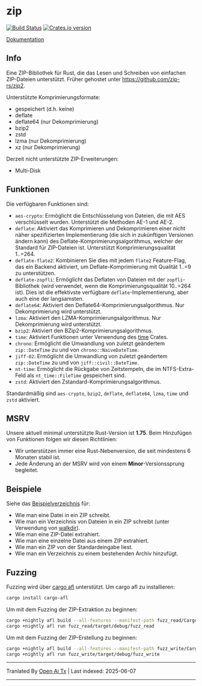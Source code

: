 zip
========

[![Build Status](https://github.com/zip-rs/zip2/actions/workflows/ci.yaml/badge.svg)](https://github.com/Pr0methean/zip/actions?query=branch%3Amaster+workflow%3ACI)
[![Crates.io version](https://img.shields.io/crates/v/zip.svg)](https://crates.io/crates/zip)

[Dokumentation](https://docs.rs/zip/latest/zip/)

Info
----

Eine ZIP-Bibliothek für Rust, die das Lesen und Schreiben von einfachen ZIP-Dateien unterstützt. Früher gehostet unter 
https://github.com/zip-rs/zip2.

Unterstützte Komprimierungsformate:

* gespeichert (d.h. keine)
* deflate
* deflate64 (nur Dekomprimierung)
* bzip2
* zstd
* lzma (nur Dekomprimierung)
* xz (nur Dekomprimierung)

Derzeit nicht unterstützte ZIP-Erweiterungen:

* Multi-Disk

Funktionen
----------

Die verfügbaren Funktionen sind:

* `aes-crypto`: Ermöglicht die Entschlüsselung von Dateien, die mit AES verschlüsselt wurden. Unterstützt die Methoden AE-1 und AE-2.
* `deflate`: Aktiviert das Komprimieren und Dekomprimieren einer nicht näher spezifizierten Implementierung (die sich in zukünftigen Versionen ändern kann) des Deflate-Komprimierungsalgorithmus, welcher der Standard für ZIP-Dateien ist. Unterstützt Komprimierungsqualität 1..=264.
* `deflate-flate2`: Kombinieren Sie dies mit jedem `flate2` Feature-Flag, das ein Backend aktiviert, um Deflate-Komprimierung mit Qualität 1..=9 zu unterstützen.
* `deflate-zopfli`: Ermöglicht das Deflaten von Dateien mit der `zopfli`-Bibliothek (wird verwendet, wenn die Komprimierungsqualität 10..=264 ist). Dies ist die effektivste verfügbare `deflate`-Implementierung, aber auch eine der langsamsten.
* `deflate64`: Aktiviert den Deflate64-Komprimierungsalgorithmus. Nur Dekomprimierung wird unterstützt.
* `lzma`: Aktiviert den LZMA-Komprimierungsalgorithmus. Nur Dekomprimierung wird unterstützt.
* `bzip2`: Aktiviert den BZip2-Komprimierungsalgorithmus.
* `time`: Aktiviert Funktionen unter Verwendung des [time](https://github.com/rust-lang-deprecated/time) Crates.
* `chrono`: Ermöglicht die Umwandlung von zuletzt geändertem `zip::DateTime` zu und von `chrono::NaiveDateTime`.
* `jiff-02`: Ermöglicht die Umwandlung von zuletzt geändertem `zip::DateTime` zu und von `jiff::civil::DateTime`.
* `nt-time`: Ermöglicht die Rückgabe von Zeitstempeln, die im NTFS-Extra-Feld als `nt_time::FileTime` gespeichert sind.
* `zstd`: Aktiviert den Zstandard-Komprimierungsalgorithmus.

Standardmäßig sind `aes-crypto`, `bzip2`, `deflate`, `deflate64`, `lzma`, `time` und `zstd` aktiviert.

MSRV
----

Unsere aktuell minimal unterstützte Rust-Version ist **1.75**. Beim Hinzufügen von Funktionen folgen wir diesen Richtlinien:

- Wir unterstützen immer eine Rust-Nebenversion, die seit mindestens 6 Monaten stabil ist.
- Jede Änderung an der MSRV wird von einem **Minor**-Versionssprung begleitet.

Beispiele
---------

Siehe das [Beispielverzeichnis](https://raw.githubusercontent.com/zip-rs/zip2/master/examples) für:
   * Wie man eine Datei in ein ZIP schreibt.
   * Wie man ein Verzeichnis von Dateien in ein ZIP schreibt (unter Verwendung von [walkdir](https://github.com/BurntSushi/walkdir)).
   * Wie man eine ZIP-Datei extrahiert.
   * Wie man eine einzelne Datei aus einem ZIP extrahiert.
   * Wie man ein ZIP von der Standardeingabe liest.
   * Wie man ein Verzeichnis zu einem bestehenden Archiv hinzufügt.

Fuzzing
-------

Fuzzing wird über [cargo afl](https://rust-fuzz.github.io/book/afl.html) unterstützt. Um cargo afl zu installieren:

```bash
cargo install cargo-afl
```

Um mit dem Fuzzing der ZIP-Extraktion zu beginnen:

```bash
cargo +nightly afl build --all-features --manifest-path fuzz_read/Cargo.toml
cargo +nightly afl run fuzz_read/target/debug/fuzz_read
```

Um mit dem Fuzzing der ZIP-Erstellung zu beginnen:

```bash
cargo +nightly afl build --all-features --manifest-path fuzz_write/Cargo.toml
cargo +nightly afl run fuzz_write/target/debug/fuzz_write
```

---

Tranlated By [Open Ai Tx](https://github.com/OpenAiTx/OpenAiTx) | Last indexed: 2025-06-07

---
